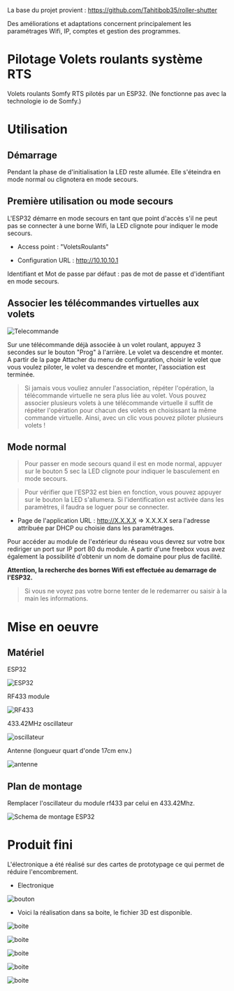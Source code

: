 La base du projet provient :
https://github.com/Tahitibob35/roller-shutter

Des améliorations et adaptations concernent principalement les paramétrages Wifi, IP, comptes et gestion des programmes.

# Pilotage Volets roulants système RTS

Volets roulants Somfy RTS pilotés par un ESP32.
(Ne fonctionne pas avec la technologie io de Somfy.) 

# **Utilisation**
## Démarrage 

Pendant la phase de d'initialisation la LED reste allumée. Elle s'éteindra en mode normal ou clignotera en mode secours.


## Première utilisation ou mode secours

L'ESP32 démarre en mode secours en tant que point d'accès s'il ne peut pas se connecter à une borne Wifi, la LED clignote pour indiquer le mode secours. 

* Access point : "VoletsRoulants"

* Configuration URL : http://10.10.10.1

Identifiant et Mot de passe par défaut : pas de mot de passe et d'identifiant en mode secours. 


## Associer les télécommandes virtuelles aux volets
![Telecommande](/images/telecommande.jpg)

Sur une télécommande déjà associée à un volet roulant, appuyez 3 secondes sur le bouton "Prog" à l'arrière. Le volet va descendre et monter.
A partir de la page Attacher du menu de configuration, choisir le volet que vous voulez piloter, le volet va descendre et monter, l'association est terminée.

>Si jamais vous vouliez annuler l'association, répéter l'opération, la télécommande virtuelle ne sera plus liée au volet.
>Vous pouvez associer plusieurs volets à une télécommande virtuelle il suffit de répéter l'opération pour chacun des volets en choisissant la même commande virtuelle.
>Ainsi, avec un clic vous pouvez piloter plusieurs volets !


## Mode normal

>Pour passer en mode secours quand il est en mode normal, appuyer sur le bouton 5 sec la LED clignote pour indiquer le basculement en mode secours.

>Pour vérifier que l'ESP32 est bien en fonction, vous pouvez appuyer sur le bouton la LED s'allumera.
Si l'identification est activée dans les paramètres, il faudra se loguer pour se connecter.

* Page de l'application URL : http://X.X.X.X => X.X.X.X sera l'adresse attribuée par DHCP ou choisie dans les paramétrages.

Pour accéder au module de l'extérieur du réseau vous devrez sur votre box rediriger un port sur IP port 80 du module. 
A partir d'une freebox vous avez également la possibilité d'obtenir un nom de domaine pour plus de facilité.

**Attention, la recherche des bornes Wifi est effectuée au demarrage de l'ESP32.**
> Si vous ne voyez pas votre borne tenter de le redemarrer ou saisir à la main les informations.

# **Mise en oeuvre** 
## Matériel 
ESP32

![ESP32](/images/esp32.png)

RF433 module

![RF433](/images/rf433-module.jpg)

433.42MHz oscillateur

![oscillateur](/images/oscillator.jpg)

Antenne (longueur quart d'onde 17cm env.)

![antenne](/images/antenne.jpg)

## Plan de montage 

Remplacer l'oscillateur du module rf433 par celui en 433.42Mhz.

![Schema de montage ESP32](/images/Schema_de_montage_ESP32.jpg)


# Produit fini 

L'électronique a été réalisé sur des cartes de prototypage ce qui permet de réduire l'encombrement.

- Electronique

![bouton](/images/boite/electronique1.jpg)

- Voici la réalisation dans sa boite, le fichier 3D est disponible.

![boite](/images/boite/boite1.jpg)

![boite](/images/boite/boite2.jpg)

![boite](/images/boite/boite3.jpg)

![boite](/images/boite/boite4.jpg)

![boite](/images/boite/boite5.jpg)
